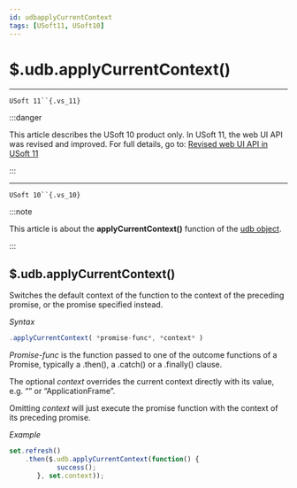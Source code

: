 ```yaml
---
id: udbapplyCurrentContext
tags: [USoft11, USoft10]
---
```

# $.udb.applyCurrentContext()



----

`USoft 11``{.vs_11}`


:::danger

This article describes the USoft 10 product only.
In USoft 11, the web UI API was revised and improved. For full details, go to:
[Revised web UI API in USoft 11](/Web_and_app_UIs/UDB_udb/Revised_web_UI_API_in_USoft_11.md)

:::

----

`USoft 10``{.vs_10}`


:::note

This article is about the **applyCurrentContext()** function of the [udb object](/Web_and_app_UIs/UDB_udb).

:::

## **$.udb.applyCurrentContext()**

Switches the default context of the function to the context of the preceding promise, or the promise specified instead.

*Syntax*

```js
.applyCurrentContext( *promise-func*, *context* )
```

*Promise-func* is the function passed to one of the outcome functions of a Promise, typically a .then(), a .catch() or a .finally() clause.

The optional *context* overrides the current context directly with its value, e.g. “” or “ApplicationFrame”.

Omitting *context* will just execute the promise function with the context of its preceding promise.

*Example*

```js
set.refresh()
    .then($.udb.applyCurrentContext(function() {
            success();
       }, set.context));
```

 
